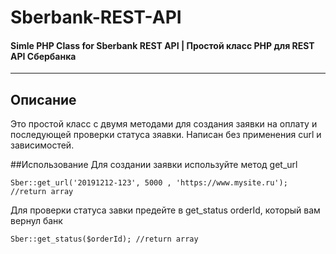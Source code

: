 # Sberbank-REST-API
#### Simle PHP Class for Sberbank REST API | Простой класс PHP для REST API Сбербанка
______________________________________________________________________________________

## Описание
Это простой класс с двумя методами для создания заявки на оплату и последующей проверки статуса зяавки. Написан без применения  curl и зависимостей.

##Использование
Для создании заявки используйте метод get_url
```
Sber::get_url('20191212-123', 5000 , 'https://www.mysite.ru'); //return array
```
Для проверки статуса завки предейте в get_status orderId, который вам вернул банк
```
Sber::get_status($orderId); //return array
```

